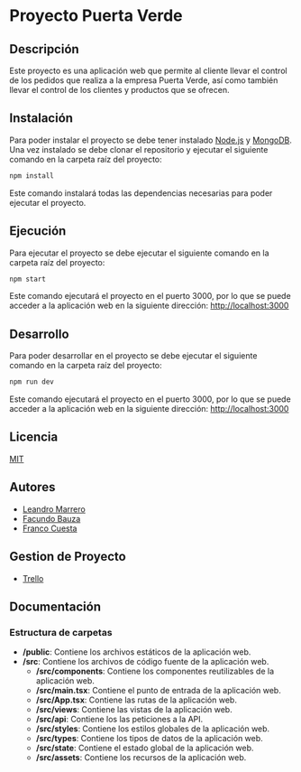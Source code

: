 # Proyecto Puerta Verde

## Descripción
Este proyecto es una aplicación web que permite al cliente llevar el control de los pedidos que realiza a la empresa Puerta Verde, así como también llevar el control de los clientes y productos que se ofrecen.

## Instalación
Para poder instalar el proyecto se debe tener instalado [Node.js](https://nodejs.org/es/) y [MongoDB](https://www.mongodb.com/es). Una vez instalado se debe clonar el repositorio y ejecutar el siguiente comando en la carpeta raíz del proyecto:
```bash
npm install
```
Este comando instalará todas las dependencias necesarias para poder ejecutar el proyecto.

## Ejecución
Para ejecutar el proyecto se debe ejecutar el siguiente comando en la carpeta raíz del proyecto:
```bash
npm start
```
Este comando ejecutará el proyecto en el puerto 3000, por lo que se puede acceder a la aplicación web en la siguiente dirección: [http://localhost:3000](http://localhost:3000)

## Desarrollo
Para poder desarrollar en el proyecto se debe ejecutar el siguiente comando en la carpeta raíz del proyecto:
```bash
npm run dev
```
Este comando ejecutará el proyecto en el puerto 3000, por lo que se puede acceder a la aplicación web en la siguiente dirección: [http://localhost:3000](http://localhost:3000)

## Licencia
[MIT](https://choosealicense.com/licenses/mit/)

## Autores
- [Leandro Marrero](https://github.com/leandro3742)
- [Facundo Bauza](https://github.com/leandro3742)
- [Franco Cuesta](https://github.com/leandro3742)

## Gestion de Proyecto
- [Trello](https://trello.com/b/3Q4Z6Z6Q/puerta-verde)

## Documentación
### Estructura de carpetas
- **/public**: Contiene los archivos estáticos de la aplicación web.
- **/src**: Contiene los archivos de código fuente de la aplicación web.
  - **/src/components**: Contiene los componentes reutilizables de la aplicación web.
  - **/src/main.tsx**: Contiene el punto de entrada de la aplicación web.
  - **/src/App.tsx**: Contiene las rutas de la aplicación web.
  - **/src/views**: Contiene las vistas de la aplicación web.
  - **/src/api**: Contiene los las peticiones a la API.
  - **/src/styles**: Contiene los estilos globales de la aplicación web.
  - **/src/types**: Contiene los tipos de datos de la aplicación web.
  - **/src/state**: Contiene el estado global de la aplicación web.
  - **/src/assets**: Contiene los recursos de la aplicación web.
